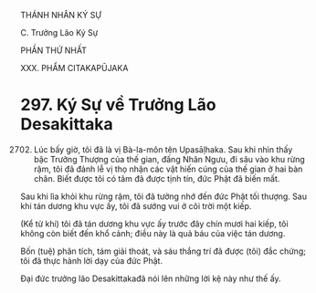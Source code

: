 THÁNH NHÂN KÝ SỰ

C. Trưởng Lão Ký Sự

PHẦN THỨ NHẤT

XXX. PHẨM CITAKAPŪJAKA

# 297. Ký Sự về Trưởng Lão Desakittaka

2702. Lúc bấy giờ, tôi đã là vị Bà-la-môn tên Upasāḷhaka. Sau khi nhìn thấy bậc Trưởng Thượng của thế gian, đấng Nhân Ngưu, đi sâu vào khu rừng rậm, tôi đã đảnh lễ vị thọ nhận các vật hiến cúng của thế gian ở hai bàn chân. Biết được tôi có tâm đã được tịnh tín, đức Phật đã biến mất.

Sau khi lìa khỏi khu rừng rậm, tôi đã tưởng nhớ đến đức Phật tối thượng. Sau khi tán dương khu vực ấy, tôi đã sướng vui ở cõi trời một kiếp.

(Kể từ khi) tôi đã tán dương khu vực ấy trước đây chín mươi hai kiếp, tôi không còn biết đến khổ cảnh; điều này là quả báu của việc tán dương.

Bốn (tuệ) phân tích, tám giải thoát, và sáu thắng trí đã được (tôi) đắc chứng; tôi đã thực hành lời dạy của đức Phật.

Đại đức trưởng lão Desakittakađã nói lên những lời kệ này như thế ấy.
